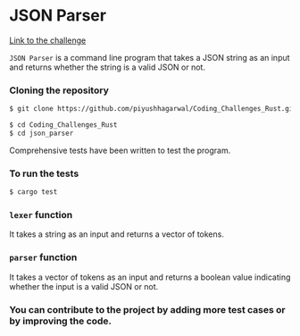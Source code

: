 # JSON Parser

[Link to the challenge](https://codingchallenges.fyi/challenges/challenge-json-parser)

`JSON Parser` is a command line program that takes a JSON string as an input and returns whether the string is a valid JSON or not.

### Cloning the repository

```bash
$ git clone https://github.com/piyushhagarwal/Coding_Challenges_Rust.git
```

```bash
$ cd Coding_Challenges_Rust
$ cd json_parser
```

Comprehensive tests have been written to test the program.

### To run the tests

```bash
$ cargo test
```

### `lexer` function

It takes a string as an input and returns a vector of tokens.

### `parser` function

It takes a vector of tokens as an input and returns a boolean value indicating whether the input is a valid JSON or not.

### You can contribute to the project by adding more test cases or by improving the code.

